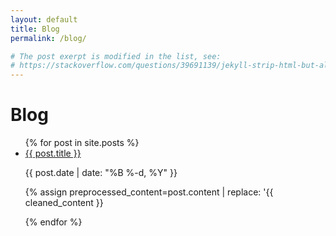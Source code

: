 ```yaml
---
layout: default
title: Blog
permalink: /blog/

# The post exerpt is modified in the list, see:
# https://stackoverflow.com/questions/39691139/jekyll-strip-html-but-allow-certain-html-tags
---
```


# Blog

<div class="w3-mobile" markdown="1">

<ul>
  {% for post in site.posts %}
    <li>
      <a href="{{ post.url }}">{{ post.title }}</a>
      <p>{{ post.date | date: "%B %-d, %Y" }}</p>
      <!-- Excerpt of the post, HTML is stripped but ensure headers have a trailing full stop -->
      {% assign preprocessed_content=post.content | replace: '</h', '.</h' %}
      {% assign cleaned_content=preprocessed_content | strip_html | truncatewords:50 %}
      <p>{{ cleaned_content }}</p>
    </li>
  {% endfor %}
</ul>

</div>
